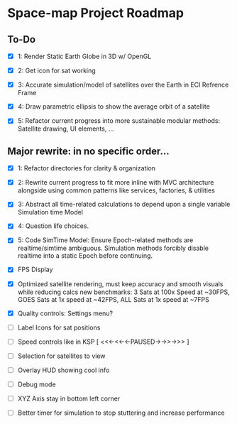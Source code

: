 # Space-map Project Roadmap

## To-Do
- [x] 1: Render Static Earth Globe in 3D w/ OpenGL
- [x] 2: Get icon for sat working
- [X] 3: Accurate simulation/model of satellites over the Earth in ECI Refrence Frame
- [X] 4: Draw parametric ellipsis to show the average orbit of a satellite
- [X] 5: Refactor current progress into more sustainable modular methods: Satellite drawing, UI elements, ...



## Major rewrite: in no specific order...
- [X] 1: Refactor directories for clarity & organization
- [X] 2: Rewrite current progress to fit more inline with MVC architecture alongside using common patterns like services, factories, & utilities
- [X] 3: Abstract all time-related calculations to depend upon a single variable Simulation time Model
- [X] 4: Question life choices.
- [X] 5: Code SimTime Model: Ensure Epoch-related methods are realtime/simtime ambiguous. Simulation methods forcibly disable realtime into a static Epoch before continuing.

- [x] FPS Display
- [x] Optimized satellite rendering, must keep accuracy and smooth visuals while reducing calcs
        new benchmarks:
        3 Sats at 100x Speed at ~30FPS,
        GOES Sats at 1x speed at ~42FPS,
        ALL Sats at 1x speed at ~7FPS
- [X] Quality controls: Settings menu?
- [ ] Label Icons for sat positions
- [ ] Speed controls like in KSP [ <<<-<<-<-PAUSED->->>->>> ]
- [ ] Selection for satellites to view
- [ ] Overlay HUD showing cool info

- [ ] Debug mode
- [ ] XYZ Axis stay in bottom left corner

- [ ] Better timer for simulation to stop stuttering and increase performance